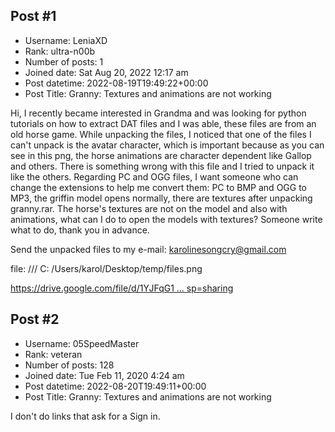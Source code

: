 ## Post #1
- Username: LeniaXD
- Rank: ultra-n00b
- Number of posts: 1
- Joined date: Sat Aug 20, 2022 12:17 am
- Post datetime: 2022-08-19T19:49:22+00:00
- Post Title: Granny: Textures and animations are not working

Hi, I recently became interested in Grandma and was looking for python tutorials on how to extract DAT files and I was able, these files are from an old horse game. While unpacking the files, I noticed that one of the files I can't unpack is the avatar character, which is important because as you can see in this png, the horse animations are character dependent like Gallop and others. There is something wrong with this file and I tried to unpack it like the others. Regarding PC and OGG files, I want someone who can change the extensions to help me convert them: PC to BMP and OGG to MP3, the griffin model opens normally, there are textures after unpacking granny.rar. The horse's textures are not on the model and also with animations, what can I do to open the models with textures? Someone write what to do, thank you in advance.

Send the unpacked files to my e-mail: [karolinesongcry@gmail.com](mailto:karolinesongcry@gmail.com)

file: /// C: /Users/karol/Desktop/temp/files.png

[https://drive.google.com/file/d/1YJFqG1 ... sp=sharing](https://drive.google.com/file/d/1YJFqG1jnrMcZBV1eK05mBAEVJvPfj-9r/view?usp=sharing)
## Post #2
- Username: 05SpeedMaster
- Rank: veteran
- Number of posts: 128
- Joined date: Tue Feb 11, 2020 4:24 am
- Post datetime: 2022-08-20T19:49:11+00:00
- Post Title: Granny: Textures and animations are not working

I don't do links that ask for a Sign in.
